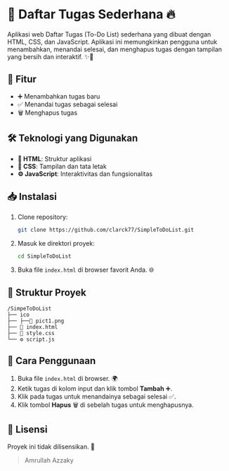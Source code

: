 # 🚀 Daftar Tugas Sederhana 🔥

Aplikasi web Daftar Tugas (To-Do List) sederhana yang dibuat dengan HTML, CSS, dan JavaScript. Aplikasi ini memungkinkan pengguna untuk menambahkan, menandai selesai, dan menghapus tugas dengan tampilan yang bersih dan interaktif. ✨📝

## 🌟 Fitur
- ➕ Menambahkan tugas baru
- ✅ Menandai tugas sebagai selesai
- 🗑️ Menghapus tugas

## 🛠️ Teknologi yang Digunakan
- **📄 HTML**: Struktur aplikasi
- **🎨 CSS**: Tampilan dan tata letak
- **⚙️ JavaScript**: Interaktivitas dan fungsionalitas

## 📥 Instalasi
1. Clone repository:
   ```bash
   git clone https://github.com/clarck77/SimpleToDoList.git
   ```
2. Masuk ke direktori proyek:
   ```bash
   cd SimpleToDoList
   ```
3. Buka file `index.html` di browser favorit Anda. 🌐

## 📂 Struktur Proyek
```
/SimpeToDoList
├── ico
├── ├──📄 pict1.png
├── 📄 index.html
├── 🎨 style.css
└── ⚙️ script.js
```

## 🚀 Cara Penggunaan
1. Buka file `index.html` di browser. 🌍
2. Ketik tugas di kolom input dan klik tombol **Tambah** ➕.
3. Klik pada tugas untuk menandainya sebagai selesai ✅.
4. Klik tombol **Hapus** 🗑️ di sebelah tugas untuk menghapusnya.

## 📜 Lisensi
Proyek ini tidak dilisensikan. 📄


> Amrullah Azzaky
